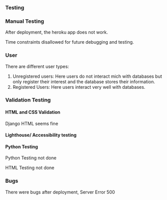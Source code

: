 ### Testing

### Manual Testing

After deployment, the heroku app does not work.

Time constraints disallowed for future debugging and testing.

### User

There are different user types:

1. Unregistered users: Here users do not interact mich with databases but only register their interest and the database stores their information.
2. Registered Users: Here users interact very well with databases.

### Validation Testing

#### HTML and CSS Validation

Django HTML seems fine

#### Lighthouse/ Accessibility testing

#### Python Testing

Python Testing not done

HTML Testing not done

### Bugs

There were bugs after deployment, Server Error 500
